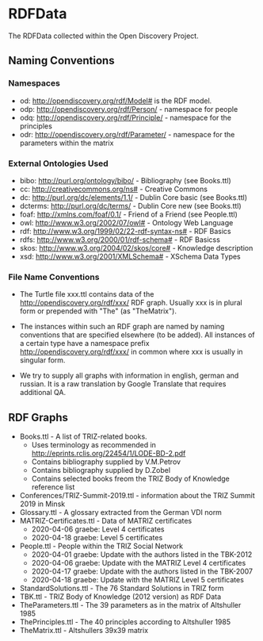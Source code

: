 # RDFData

The RDFData collected within the Open Discovery Project.

## Naming Conventions

### Namespaces

* od: <http://opendiscovery.org/rdf/Model#> is the RDF model.
* odp: <http://opendiscovery.org/rdf/Person/> - namespace for people
* odq: <http://opendiscovery.org/rdf/Principle/> - namespace for the principles
* odr: <http://opendiscovery.org/rdf/Parameter/> - namespace for the parameters within the matrix

### External Ontologies Used

* bibo: <http://purl.org/ontology/bibo/> - Bibliography (see Books.ttl)
* cc: <http://creativecommons.org/ns#> - Creative Commons
* dc: <http://purl.org/dc/elements/1.1/> - Dublin Core basic (see Books.ttl)
* dcterms: <http://purl.org/dc/terms/> - Dublin Core new (see Books.ttl)
* foaf: <http://xmlns.com/foaf/0.1/> - Friend of a Friend (see People.ttl)
* owl: <http://www.w3.org/2002/07/owl#> - Ontology Web Language
* rdf: <http://www.w3.org/1999/02/22-rdf-syntax-ns#> - RDF Basics
* rdfs: <http://www.w3.org/2000/01/rdf-schema#> - RDF Basicss
* skos: <http://www.w3.org/2004/02/skos/core#> - Knowledge description 
* xsd: <http://www.w3.org/2001/XMLSchema#> - XSchema Data Types

### File Name Conventions

* The Turtle file xxx.ttl contains data of the
  <http://opendiscovery.org/rdf/xxx/> RDF graph. Usually xxx is in plural
  form or prepended with "The" (as "TheMatrix").

* The instances within such an RDF graph are named by naming conventions that
  are specified elsewhere (to be added). All instances of a certain type have
  a namespace prefix <http://opendiscovery.org/rdf/xxx/> in common where xxx
  is usually in singular form.

* We try to supply all graphs with information in english, german and russian.
  It is a raw translation by Google Translate that requires additional QA. 

## RDF Graphs

* Books.ttl - A list of TRIZ-related books.
  * Uses terminology as recommended in <http://eprints.rclis.org/22454/1/LODE-BD-2.pdf>
  * Contains bibliography supplied by V.M.Petrov
  * Contains bibliography supplied by D.Zobel
  * Contains selected books freom the TRIZ Body of Knowledge reference list
* Conferences/TRIZ-Summit-2019.ttl - information about the TRIZ Summit 2019 in
  Minsk
* Glossary.ttl - A glossary extracted from the German VDI norm
* MATRIZ-Certificates.ttl - Data of MATRIZ certificates
  * 2020-04-06 graebe: Level 4 certificates
  * 2020-04-18 graebe: Level 5 certificates
* People.ttl - People within the TRIZ Social Network
  * 2020-04-01 graebe: Update with the authors listed in the TBK-2012
  * 2020-04-06 graebe: Update with the MATRIZ Level 4 certificates
  * 2020-04-17 graebe: Update with the authors listed in the TBK-2007
  * 2020-04-18 graebe: Update with the MATRIZ Level 5 certificates
* StandardSolutions.ttl - The 76 Standard Solutions in TRIZ form
* TBK.ttl - TRIZ Body of Knowledge (2012 version) as RDF Data
* TheParameters.ttl - The 39 parameters as in the matrix of Altshuller 1985 
* ThePrinciples.ttl - The 40 principles according to Altshuller 1985 
* TheMatrix.ttl - Altshullers 39x39 matrix 


